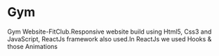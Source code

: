 # Gym
Gym Website-FitClub.Responsive website build using Html5, Css3 and JavaScript, ReactJs framework also used.In ReactJs we used Hooks &amp; those Animations
